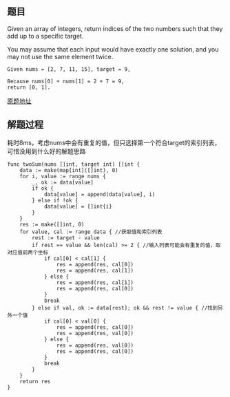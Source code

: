 ## 题目

Given an array of integers, return indices of the two numbers such that they add up to a specific target.

You may assume that each input would have exactly one solution, and you may not use the same element twice.


```
Given nums = [2, 7, 11, 15], target = 9,

Because nums[0] + nums[1] = 2 + 7 = 9,
return [0, 1].
```

[原题地址](https://leetcode.com/problems/two-sum/)

## 解题过程

耗时8ms，考虑nums中会有重复的值，但只选择第一个符合target的索引列表，可惜没用到什么好的解题思路
```
func twoSum(nums []int, target int) []int {
	data := make(map[int]([]int), 0)
	for i, value := range nums {
		_, ok := data[value]
		if ok {
			data[value] = append(data[value], i)
		} else if !ok {
			data[value] = []int{i}
		}
	}
	res := make([]int, 0)
	for value, cal := range data { //获取值和索引列表
		rest := target - value
		if rest == value && len(cal) >= 2 { //输入列表可能会有重复的值，取对应值前两个坐标
			if cal[0] < cal[1] {
				res = append(res, cal[0])
				res = append(res, cal[1])
			} else {
				res = append(res, cal[1])
				res = append(res, cal[0])
			}
			break
		} else if val, ok := data[rest]; ok && rest != value { //找到另外一个值
			if cal[0] < val[0] {
				res = append(res, cal[0])
				res = append(res, val[0])
			} else {
				res = append(res, val[0])
				res = append(res, cal[0])
			}
			break
		}
	}
	return res
}
```
